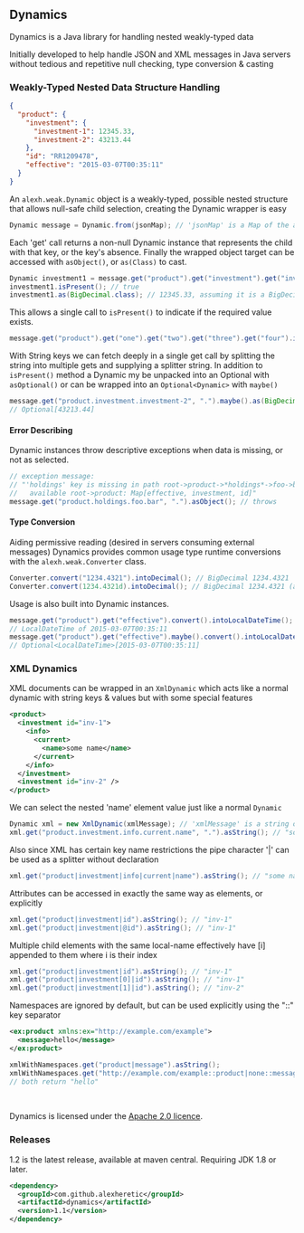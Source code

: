 Dynamics
------

Dynamics is a Java library for handling nested weakly-typed data

Initially developed to help handle JSON and XML messages in Java servers without tedious and repetitive null checking, type conversion & casting

### Weakly-Typed Nested Data Structure Handling
```json
{
  "product": {
    "investment": {
      "investment-1": 12345.33,
      "investment-2": 43213.44
    },
    "id": "RR1209478",
    "effective": "2015-03-07T00:35:11"
  }
} 
```

An `alexh.weak.Dynamic` object is a weakly-typed, possible nested structure that allows null-safe child selection, creating the Dynamic wrapper is easy

```java
Dynamic message = Dynamic.from(jsonMap); // 'jsonMap' is a Map of the above JSON data
```

Each 'get' call returns a non-null Dynamic instance that represents the child with that key, or the key's absence. Finally the wrapped object target can be accessed with `asObject()`, or `as(Class)` to cast.

```java
Dynamic investment1 = message.get("product").get("investment").get("investment-1");
investment1.isPresent(); // true
investment1.as(BigDecimal.class); // 12345.33, assuming it is a BigDecimal
```

This allows a single call to `isPresent()` to indicate if the required value exists.

```java
message.get("product").get("one").get("two").get("three").get("four").isPresent(); // false

```

With String keys we can fetch deeply in a single get call by splitting the string into multiple gets and supplying a splitter string. In addition to `isPresent()` method a Dynamic my be unpacked into an Optional with `asOptional()` or can be wrapped into an `Optional<Dynamic>` with `maybe()`

```java
message.get("product.investment.investment-2", ".").maybe().as(BigDecimal.class); 
// Optional[43213.44]
```
#### Error Describing

Dynamic instances throw descriptive exceptions when data is missing, or not as selected.
```java
// exception message: 
// "'holdings' key is missing in path root->product->*holdings*->foo->bar, 
//   available root->product: Map[effective, investment, id]"
message.get("product.holdings.foo.bar", ".").asObject(); // throws
```
#### Type Conversion

Aiding permissive reading (desired in servers consuming external messages) Dynamics provides common usage type runtime conversions with the `alexh.weak.Converter` class.
```java
Converter.convert("1234.4321").intoDecimal(); // BigDecimal 1234.4321
Converter.convert(1234.4321d).intoDecimal(); // BigDecimal 1234.4321 (approx)
```
Usage is also built into Dynamic instances.
```java
message.get("product").get("effective").convert().intoLocalDateTime(); 
// LocalDateTime of 2015-03-07T00:35:11
message.get("product").get("effective").maybe().convert().intoLocalDateTime(); 
// Optional<LocalDateTime>[2015-03-07T00:35:11]
```

### XML Dynamics

XML documents can be wrapped in an `XmlDynamic` which acts like a normal dynamic with string keys & values but with some special features
```xml
<product>
  <investment id="inv-1">
    <info>
      <current>
        <name>some name</name>
      </current>
    </info>
  </investment>
  <investment id="inv-2" />
</product>
```
We can select the nested 'name' element value just like a normal `Dynamic`
```java
Dynamic xml = new XmlDynamic(xmlMessage); // 'xmlMessage' is a string of the above xml
xml.get("product.investment.info.current.name", ".").asString(); // "some name"
```
Also since XML has certain key name restrictions the pipe character '|' can be used as a splitter without declaration 
```java
xml.get("product|investment|info|current|name").asString(); // "some name"
```
Attributes can be accessed in exactly the same way as elements, or explicitly
```java
xml.get("product|investment|id").asString(); // "inv-1"
xml.get("product|investment|@id").asString(); // "inv-1"
```
Multiple child elements with the same local-name effectively have [i] appended to them where i is their index
```java
xml.get("product|investment|id").asString(); // "inv-1"
xml.get("product|investment[0]|id").asString(); // "inv-1"
xml.get("product|investment[1]|id").asString(); // "inv-2"
```
Namespaces are ignored by default, but can be used explicitly using the "::" key separator
```xml
<ex:product xmlns:ex="http://example.com/example">
  <message>hello</message>
</ex:product>
```
```java
xmlWithNamespaces.get("product|message").asString();
xmlWithNamespaces.get("http://example.com/example::product|none::message").asString(); 
// both return "hello"
```
<br/>

Dynamics is licensed under the [Apache 2.0 licence](http://www.apache.org/licenses/LICENSE-2.0.html).

### Releases

1.2 is the latest release, available at maven central. Requiring JDK 1.8 or later.

```xml
<dependency>
  <groupId>com.github.alexheretic</groupId>
  <artifactId>dynamics</artifactId>
  <version>1.1</version>
</dependency>
```
